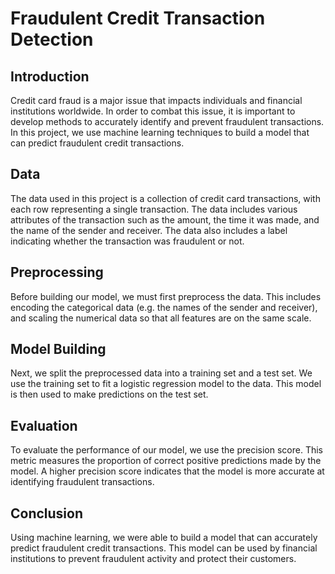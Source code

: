 # Fraudulent Credit Transaction Detection
## Introduction
Credit card fraud is a major issue that impacts individuals and financial institutions worldwide. In order to combat this issue, it is important to develop methods to accurately identify and prevent fraudulent transactions. In this project, we use machine learning techniques to build a model that can predict fraudulent credit transactions.

## Data
The data used in this project is a collection of credit card transactions, with each row representing a single transaction. The data includes various attributes of the transaction such as the amount, the time it was made, and the name of the sender and receiver. The data also includes a label indicating whether the transaction was fraudulent or not.

## Preprocessing
Before building our model, we must first preprocess the data. This includes encoding the categorical data (e.g. the names of the sender and receiver), and scaling the numerical data so that all features are on the same scale.

## Model Building
Next, we split the preprocessed data into a training set and a test set. We use the training set to fit a logistic regression model to the data. This model is then used to make predictions on the test set.

## Evaluation
To evaluate the performance of our model, we use the precision score. This metric measures the proportion of correct positive predictions made by the model. A higher precision score indicates that the model is more accurate at identifying fraudulent transactions.

## Conclusion
Using machine learning, we were able to build a model that can accurately predict fraudulent credit transactions. This model can be used by financial institutions to prevent fraudulent activity and protect their customers.
